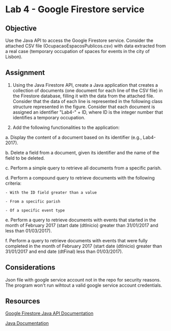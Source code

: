 # Lab 4 - Google Firestore service

## Objective
Use the Java API to access the Google Firestore service.
Consider the attached CSV file (OcupacaoEspacosPublicos.csv) with data extracted from a real case (temporary occupation of spaces for events in the city of Lisbon).

## Assignment
1. Using the Java Firestore API, create a Java application that creates a collection of documents (one document for each line of the CSV file) in the Firestore database, filling it with the data from the attached file. Consider that the data of each line is represented in the following class structure represented in the figure. Consider that each document is assigned an identifier "Lab4-" + ID, where ID is the integer number that identifies a temporary occupation.

2. Add the following functionalities to the application:

a. Display the content of a document based on its identifier (e.g., Lab4-2017).

b. Delete a field from a document, given its identifier and the name of the field to be deleted.

c. Perform a simple query to retrieve all documents from a specific parish.

d. Perform a compound query to retrieve documents with the following criteria:

    - With the ID field greater than a value

    - From a specific parish

    - Of a specific event type

e. Perform a query to retrieve documents with events that started in the month of February 2017 (start date (dtInicio) greater than 31/01/2017 and less than 01/03/2017).

f. Perform a query to retrieve documents with events that were fully completed in the month of February 2017 (start date (dtInicio) greater than 31/01/2017 and end date (dtFinal) less than 01/03/2017).

## Considerations
Json file with google service account not in the repo for security reasons. The program won't run wihtout a valid google service account credentials. 

## Resources
[Google Firestore Java API Documentation](https://firebase.google.com/docs/firestore/quickstart)

[Java Documentation](https://docs.oracle.com/en/java/)

